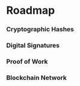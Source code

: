 # Roadmap  
### Cryptographic Hashes  
### Digital Signatures  
### Proof of Work  
### Blockchain Network
